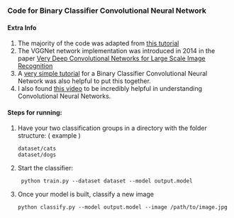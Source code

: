 ### Code for Binary Classifier Convolutional Neural Network 

#### Extra Info

1. The majority of the code was adapted from [this tutorial](https://www.pyimagesearch.com/2018/04/30/a-fun-hands-on-deep-learning-project-for-beginners-students-and-hobbyists/)
2. The VGGNet network implementation was introduced in 2014 in the paper [Very Deep Convolutional Networks for Large Scale Image Recognition](https://arxiv.org/abs/1409.1556)
3. A [very simple tutorial](https://becominghuman.ai/building-an-image-classifier-using-deep-learning-in-python-totally-from-a-beginners-perspective-be8dbaf22dd8) for a Binary Classifier Convolutional Neural Network
   was also helpful to put this together.
4. I also found [this video](https://youtu.be/FmpDIaiMIeA) to be incredibly helpful in understanding Convolutional Neural Networks.

#### Steps for running:
1. Have your two classification groups in a directory with the folder
   structure: ( example )
   ```
   dataset/cats
   dataset/dogs
   ```
2. Start the classifier:
   ```
    python train.py --dataset dataset --model output.model 
   ```
3. Once your model is built, classify a new image
   ```
   python classify.py --model output.model --image /path/to/image.jpg
   ```


